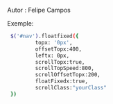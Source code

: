 Autor : Felipe Campos

Exemple:

```bash
 $('#nav').floatfixed({
         topx: '0px',
         offsetTopx:400,
         leftx: 0px,
         scrollTopx:true,
         scrollTopSpeed:800,
         scrollOffsetTopx:200,
         floatFixedx:true,
         scrollClass:"yourClass"
 })
```

